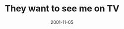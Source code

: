 ---
layout: base.njk
title : 'They want to see me on TV' 
view_title : 'They want to see me on TV' 
year : '2001' 
date : '2001-11-05' 
img_file : '../drawing/ontv.png' 
html_file : 'ontv' 
next_html : 'thingsshine.html' 
year_order : '242' 
permalink : "title/{{html_file}}.html"
---